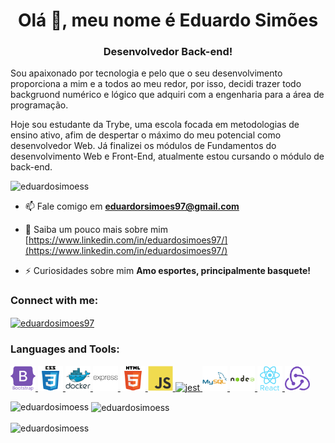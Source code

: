 <h1 align="center">Olá 👋, meu nome é Eduardo Simões</h1>
<h3 align="center">Desenvolvedor Back-end!</h3>
<p>Sou apaixonado por tecnologia e pelo que o seu desenvolvimento proporciona a mim e a todos ao meu redor, por isso, decidi trazer todo backgruond numérico e lógico que adquiri com a engenharia para a área de programação.<p>

 Hoje sou estudante da Trybe, uma escola focada em metodologias de ensino ativo, afim de despertar o máximo do meu potencial como desenvolvedor Web. Já finalizei os módulos de Fundamentos do desenvolvimento Web e Front-End, atualmente estou cursando o módulo de back-end.

<p align="left"> <img src="https://komarev.com/ghpvc/?username=eduardosimoess&label=Profile%20views&color=0e75b6&style=flat" alt="eduardosimoess" /> </p>

- 📫 Fale comigo em **eduardorsimoes97@gmail.com**

- 📄 Saiba um pouco mais sobre mim [https://www.linkedin.com/in/eduardosimoes97/](https://www.linkedin.com/in/eduardosimoes97/)

- ⚡ Curiosidades sobre mim **Amo esportes, principalmente basquete!**

<h3 align="left">Connect with me:</h3>
<p align="left">
<a href="https://linkedin.com/in/eduardosimoes97" target="blank"><img align="center" src="https://raw.githubusercontent.com/rahuldkjain/github-profile-readme-generator/master/src/images/icons/Social/linked-in-alt.svg" alt="eduardosimoes97" height="30" width="40" /></a>
</p>

<h3 align="left">Languages and Tools:</h3>
<p align="left"> <a href="https://getbootstrap.com" target="_blank" rel="noreferrer"> <img src="https://raw.githubusercontent.com/devicons/devicon/master/icons/bootstrap/bootstrap-plain-wordmark.svg" alt="bootstrap" width="40" height="40"/> </a> <a href="https://www.w3schools.com/css/" target="_blank" rel="noreferrer"> <img src="https://raw.githubusercontent.com/devicons/devicon/master/icons/css3/css3-original-wordmark.svg" alt="css3" width="40" height="40"/> </a> <a href="https://www.docker.com/" target="_blank" rel="noreferrer"> <img src="https://raw.githubusercontent.com/devicons/devicon/master/icons/docker/docker-original-wordmark.svg" alt="docker" width="40" height="40"/> </a> <a href="https://expressjs.com" target="_blank" rel="noreferrer"> <img src="https://raw.githubusercontent.com/devicons/devicon/master/icons/express/express-original-wordmark.svg" alt="express" width="40" height="40"/> </a> <a href="https://www.w3.org/html/" target="_blank" rel="noreferrer"> <img src="https://raw.githubusercontent.com/devicons/devicon/master/icons/html5/html5-original-wordmark.svg" alt="html5" width="40" height="40"/> </a> <a href="https://developer.mozilla.org/en-US/docs/Web/JavaScript" target="_blank" rel="noreferrer"> <img src="https://raw.githubusercontent.com/devicons/devicon/master/icons/javascript/javascript-original.svg" alt="javascript" width="40" height="40"/> </a> <a href="https://jestjs.io" target="_blank" rel="noreferrer"> <img src="https://www.vectorlogo.zone/logos/jestjsio/jestjsio-icon.svg" alt="jest" width="40" height="40"/> </a> <a href="https://www.mysql.com/" target="_blank" rel="noreferrer"> <img src="https://raw.githubusercontent.com/devicons/devicon/master/icons/mysql/mysql-original-wordmark.svg" alt="mysql" width="40" height="40"/> </a> <a href="https://nodejs.org" target="_blank" rel="noreferrer"> <img src="https://raw.githubusercontent.com/devicons/devicon/master/icons/nodejs/nodejs-original-wordmark.svg" alt="nodejs" width="40" height="40"/> </a> <a href="https://reactjs.org/" target="_blank" rel="noreferrer"> <img src="https://raw.githubusercontent.com/devicons/devicon/master/icons/react/react-original-wordmark.svg" alt="react" width="40" height="40"/> </a> <a href="https://redux.js.org" target="_blank" rel="noreferrer"> <img src="https://raw.githubusercontent.com/devicons/devicon/master/icons/redux/redux-original.svg" alt="redux" width="40" height="40"/> </a> </p>

<p><img align="left" src="https://github-readme-stats.vercel.app/api/top-langs?username=eduardosimoess&show_icons=true&locale=en&layout=compact" alt="eduardosimoess" /></p>

<p>&nbsp;<img align="center" src="https://github-readme-stats.vercel.app/api?username=eduardosimoess&show_icons=true&locale=en" alt="eduardosimoess" /></p>

<p><img align="center" src="https://github-readme-streak-stats.herokuapp.com/?user=eduardosimoess&" alt="eduardosimoess" /></p>

